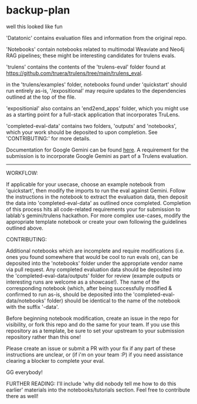 # backup-plan
well this looked like fun

'Datatonic' contains evaluation files and information from the original repo.

'Notebooks' contain notebooks related to multimodal Weaviate and Neo4j RAG pipelines; these might be interesting candidates for trulens evals.

'trulens' contains the contents of the 'trulens-eval' folder found at https://github.com/truera/trulens/tree/main/trulens_eval.

in the 'trulens/examples' folder, notebooks found under 'quickstart' should run entirely as-is, '/expositional' may require updates to the dependencies outlined at the top of the file.

'expositionial' also contains an 'end2end_apps' folder, which you might use as a starting point for a full-stack application that incorporates TruLens.

'completed-eval-data' contains two folders, 'outputs' and 'notebooks', which your work should be deposited to upon completion. See 'CONTRIBUTING:' for more details.

Documentation for Google Gemini can be found [here](https://cloud.google.com/vertex-ai/docs/generative-ai/model-reference/gemini?_ga=2.179001954.-799536016.1700120910&_gac=1.26697039.1702492576.Cj0KCQiAyeWrBhDDARIsAGP1mWRBfEyPIju5t-GUBCU4kfiqJq_YQAYEbuQE9qwfgi82tBqdYiiorp4aAuD0EALw_wcB). A requirement for the submission is to incorporate Google Gemini as part of a Trulens evaluation.

---
WORKFLOW:

If applicable for your usecase, choose an example notebook from 'quickstart', then modify the imports to run the eval against Gemini. Follow the instructions in the notebook to extract the evaluation data, then deposit the data into 'completed-eval-data' as outlined once completed. Completion of this process hits all code-related requirements your for submission to lablab's gemini/trulens hackathon. For more complex use-cases, modify the appropriate template notebook or create your own following the guidelines outlined above.

CONTRIBUTING:

Additional notebooks which are incomplete and require modifications (i.e. ones you found somewhere that would be cool to run evals on), can be deposited into the 'notebooks' folder under the appropriate vendor name via pull request. Any completed evaluation data should be deposited into the 'completed-eval-data/outputs' folder for review (example outputs or interesting runs are welcome as a showcase!). The name of the corresponding notebook (which, after being successfully modified & confirmed to run as-is, should be deposited into the 'completed-eval-data/notebooks' folder) should be identical to the name of the notebook with the suffix '-data'.

Before beginning notebook modification, create an issue in the repo for visibility, or fork this repo and do the same for your team. If you use this repository as a template, be sure to set your upstream to your submission repository rather than this one!

Please create an issue or submit a PR with your fix if any part of these instructions are unclear, or (if i'm on your team :P) if you need assistance clearing a blocker to complete your eval.

GG everybody!

FURTHER READING:
I'll include 'why did nobody tell me how to do this earlier' materials into the notebooks/tutorials section. Feel free to contribute there as well!
